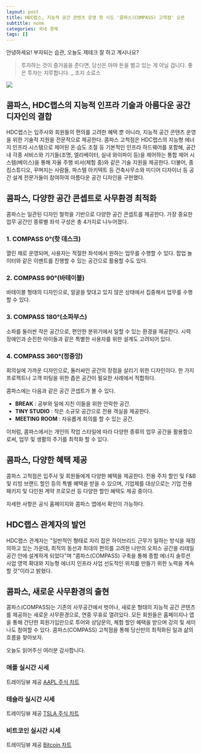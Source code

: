 ```yaml
---
layout: post
title: HDC랩스, 지능적 공간 콘텐츠 운영 첫 시도 '콤파스(COMPASS) 고척점' 오픈
subtitle: none
categories: 국내 경제
tags: []
---
```


안녕하세요! 부자되는 습관, 오늘도 제테크 잘 하고 계시나요?

> 투자하는 것이 즐거움을 준다면, 당신은 아마 돈을 벌고 있는 게 아닐 겁니다. 좋은 투자는 지루합니다. _ 조지 소로스






![](https://source.unsplash.com/800x450/?luxury)

##  콤파스, HDC랩스의 지능적 인프라 기술과 아름다운 공간 디자인의 결합

HDC랩스는 입주사와 회원들의 편의를 고려한 혜택 뿐 아니라, 지능적 공간 콘텐츠 운영을 위한 기술적 지원을 전문적으로 제공한다. 콤파스 고척점은 HDC랩스의 지능형 에너지 인프라 시스템으로 제어된 온·습도 조절 등 기본적인 인프라 하드웨어를 포함해, 공간 내 각종 서비스와 기기들(조명, 엘리베이터, 실내 와이파이 등)을 제어하는 통합 제어 시스템(베이스)을 통해 자율 주행 비서(체험 중)와 같은 기술 지원을 제공한다. 더불어, 종킴스튜디오, 꾸며지는 사람들, 파스텔 아키텍트 등 건축사무소와 미디어 디자이너 등 공간 설계 전문가들이 참여하여 아름다운 공간 디자인을 구현했다.

## 콤파스, 다양한 공간 콘셉트로 사무환경 최적화

콤파스는 일관된 디자인 철학을 기반으로 다양한 공간 콘셉트를 제공한다. 가장 중요한 업무 공간인 종류별 좌석 구성은 총 4가지로 나누어졌다.

### 1. COMPASS 0°(핫 데스크)

열린 채로 운영되며, 사용자는 적절한 좌석에서 원하는 업무를 수행할 수 있다. 팝업 놀이터와 같은 이벤트를 진행할 수 있는 공간으로 활용할 수도 있다. 

### 2. COMPASS 90°(바테이블)

바테이블 형태의 디자인으로, 얼굴을 맞대고 있지 않은 상태에서 집중해서 업무를 수행할 수 있다.

### 3. COMPASS 180°(소파부스)

소파를 둘러싼 작은 공간으로, 편안한 분위기에서 일할 수 있는 환경을 제공한다. 시력 장애인과 순진한 아이들과 같은 특별한 사용자를 위한 설계도 고려되어 있다.

### 4. COMPASS 360°(정중앙)

회의실에 가까운 디자인으로, 둘러싸인 공간의 장점을 살리기 위한 디자인이다. 한 가지 프로젝트나 고객 미팅을 위한 좁은 공간이 필요한 사례에서 적합하다.

콤파스에는 다음과 같은 공간 콘셉트가 볼 수 있다.

- **BREAK** : 공부와 일에 지친 이들을 위한 안락한 공간.
- **TINY STUDIO** : 작은 소규모 공간으로 전용 객실을 제공한다.
- **MEETING ROOM** : 자유롭게 회의를 할 수 있는 공간.

이처럼, 콤파스에서는 개인의 작업 스타일에 따라 다양한 종류의 업무 공간을 활용함으로써, 업무 및 생활의 주기를 최적화 할 수 있다.

## 콤파스, 다양한 혜택 제공

콤파스 고척점은 입주사 및 회원들에게 다양한 혜택을 제공한다. 전용 주차 할인 및 F&amp;B 및 리빙 브랜드 할인 등의 특별 혜택을 받을 수 있으며, 기업체를 대상으로는 기업 전용 패키지 및 다인원 계약 프로모션 등 다양한 할인 혜택도 제공 중이다.

자세한 사항은 공식 홈페이지와 콤파스 앱에서 확인이 가능하다.

## HDC랩스 관계자의 발언

HDC랩스 관계자는 "일반적인 형태로 자리 잡은 하이브리드 근무가 일하는 방식을 재정의하고 있는 가운데, 최적의 동선과 최대의 편의를 고려한 나만의 오피스 공간을 리테일 공간 안에 설계하게 되었다"며 "콤파스(COMPASS) 구축을 통해 종합 에너지 솔루션 사업 영역 확대와 지능형 에너지 인프라 사업 선도적인 위치를 만들기 위한 노력을 계속할 것"이라고 밝혔다.

## 콤파스, 새로운 사무환경의 출현

콤파스(COMPASS)는 기존의 사무공간에서 벗어나, 새로운 형태의 지능적 공간 콘텐츠를 제공하는 새로운 사무환경으로, 연중 무휴로 열려있다. 모든 회원들은 홈페이지나 앱을 통해 간단한 회원가입만으로 투어와 상담문의, 체험 할인 혜택을 받으며 강의 및 세미나도 참여할 수 있다. 콤파스(COMPASS) 고척점을 통해 당신만의 최적화된 일과 삶의 흐름을 찾아보자.

오늘도 읽어주신 여러분 감사합니다.

### 애플 실시간 시세


<!-- TradingView Widget BEGIN -->
<div class="tradingview-widget-container">
  <div id="tradingview_6a264"></div>
  <div class="tradingview-widget-copyright">트레이딩뷰 제공 <a href="https://kr.tradingview.com/symbols/NASDAQ-AAPL/" rel="noopener" target="_blank"><span class="blue-text">AAPL 주식 차트</span></a></div>
  <script type="text/javascript" src="https://s3.tradingview.com/tv.js"></script>
  <script type="text/javascript">
  new TradingView.widget(
  {
  "autosize": true,
  "symbol": "NASDAQ:AAPL",
  "interval": "D",
  "timezone": "Asia/Seoul",
  "theme": "light",
  "style": "1",
  "locale": "kr",
  "toolbar_bg": "#f1f3f6",
  "enable_publishing": false,
  "hide_top_toolbar": true,
  "hide_legend": true,
  "save_image": false,
  "container_id": "tradingview_6a264"
}
  );
  </script>
</div>
<!-- TradingView Widget END -->


### 테슬라 실시간 시세


<!-- TradingView Widget BEGIN -->
<div class="tradingview-widget-container">
  <div id="tradingview_39d77"></div>
  <div class="tradingview-widget-copyright">트레이딩뷰 제공 <a href="https://kr.tradingview.com/symbols/NASDAQ-TSLA/" rel="noopener" target="_blank"><span class="blue-text">TSLA 주식 차트</span></a></div>
  <script type="text/javascript" src="https://s3.tradingview.com/tv.js"></script>
  <script type="text/javascript">
  new TradingView.widget(
  {
  "autosize": true,
  "symbol": "NASDAQ:TSLA",
  "interval": "D",
  "timezone": "Asia/Seoul",
  "theme": "light",
  "style": "1",
  "locale": "kr",
  "toolbar_bg": "#f1f3f6",
  "enable_publishing": false,
  "hide_top_toolbar": true,
  "hide_legend": true,
  "save_image": false,
  "container_id": "tradingview_39d77"
}
  );
  </script>
</div>
<!-- TradingView Widget END -->


### 비트코인 실시간 시세


<!-- TradingView Widget BEGIN -->
<div class="tradingview-widget-container">
  <div id="tradingview_3f91e"></div>
  <div class="tradingview-widget-copyright">트레이딩뷰 제공 <a href="https://kr.tradingview.com/symbols/BTCUSD/?exchange=BITSTAMP" rel="noopener" target="_blank"><span class="blue-text">Bitcoin 차트</span></a></div>
  <script type="text/javascript" src="https://s3.tradingview.com/tv.js"></script>
  <script type="text/javascript">
  new TradingView.widget(
  {
  "autosize": true,
  "symbol": "BITSTAMP:BTCUSD",
  "interval": "D",
  "timezone": "Asia/Seoul",
  "theme": "light",
  "style": "1",
  "locale": "kr",
  "toolbar_bg": "#f1f3f6",
  "enable_publishing": false,
  "hide_top_toolbar": true,
  "hide_legend": true,
  "save_image": false,
  "container_id": "tradingview_3f91e"
}
  );
  </script>
</div>
<!-- TradingView Widget END -->

